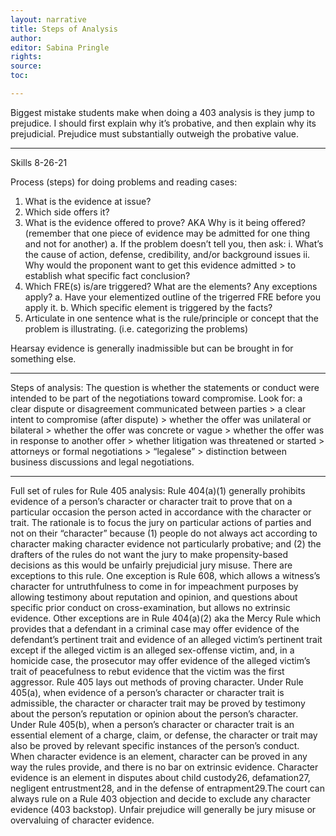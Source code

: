 ```yaml
---
layout: narrative
title: Steps of Analysis
author:
editor: Sabina Pringle
rights:
source:
toc:

---
```


Biggest mistake students make when doing a 403 analysis is they jump to prejudice. I should first explain why it’s probative, and then explain why its prejudicial. Prejudice must substantially outweigh the probative value.   

---

Skills 8-26-21

Process (steps) for doing problems and reading cases:

1.	What is the evidence at issue?
2.	Which side offers it?
3.	What is the evidence offered to prove? AKA Why is it being offered? (remember that one piece of evidence may be admitted for one thing and not for another)
a.	If the problem doesn’t tell you, then ask:
i.	What’s the cause of action, defense, credibility, and/or background issues
ii.	Why would the proponent want to get this evidence admitted > to establish what specific fact conclusion?
4.	Which FRE(s) is/are triggered? What are the elements? Any exceptions apply?
a.	Have your elementized outline of the trigerred FRE before you apply it.
b.	Which specific element is triggered by the facts?
5.	Articulate in one sentence what is the rule/principle or concept that the problem is illustrating. (i.e. categorizing the problems)

Hearsay evidence is generally inadmissible but can be brought in for something else.

---

Steps of analysis: The question is whether the statements or conduct were intended to be part of the negotiations toward compromise. Look for: a clear dispute or disagreement communicated between parties > a clear intent to compromise (after dispute) > whether the offer was unilateral or bilateral > whether the offer was concrete or vague > whether the offer was in response to another offer > whether litigation was threatened or started > attorneys or formal negotiations > “legalese” > distinction between business discussions and legal negotiations.

---

Full set of rules for Rule 405 analysis: Rule 404(a)(1) generally prohibits evidence of a person’s character or character trait to prove that on a particular occasion the person acted in accordance with the character or trait. The rationale is to focus the jury on particular actions of parties and not on their “character” because (1) people do not always act according to character making character evidence not particularly probative; and (2) the drafters of the rules do not want the jury to make propensity-based decisions as this would be unfairly prejudicial jury misuse. There are exceptions to this rule. One exception is Rule 608, which allows a witness’s character for untruthfulness to come in for impeachment purposes by allowing testimony about reputation and opinion, and questions about specific prior conduct on cross-examination, but allows no extrinsic evidence. Other exceptions are in Rule 404(a)(2) aka the Mercy Rule which provides that a defendant in a criminal case may offer evidence of the defendant’s pertinent trait and evidence of an alleged victim’s pertinent trait except if the alleged victim is an alleged sex-offense victim, and, in a homicide case, the prosecutor may offer evidence of the alleged victim’s trait of peacefulness to rebut evidence that the victim was the first aggressor. Rule 405 lays out methods of proving character. Under Rule 405(a), when evidence of a person’s character or character trait is admissible, the character or character trait may be proved by testimony about the person’s reputation or opinion about the person’s character. Under Rule 405(b), when a person’s character or character trait is an essential element of a charge, claim, or defense, the character or trait may also be proved by relevant specific instances of the person’s conduct. When character evidence is an element, character can be proved in any way the rules provide, and there is no bar on extrinsic evidence. Character evidence is an element in disputes about child custody26, defamation27, negligent entrustment28, and in the defense of entrapment29.The court can always rule on a Rule 403 objection and decide to exclude any character evidence (403 backstop). Unfair prejudice will generally be jury misuse or overvaluing of character evidence.
